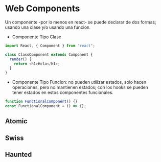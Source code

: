 # Web Components

Un componente -por lo menos en react- se puede declarar de dos formas; usando una clase y/o usando una funcion.

- Componente Tipo Clase

```js
import React, { Component } from "react";

class ClassComponent extends Component {
  render() {
    return <h1>Hola</h1>;
  }
}
```

- Componente Tipo Funcion: no pueden utilizar estados, solo hacen operaciones, pero no mantienen estados; con los hooks se pueden tener estados en estos componentes funcionales.

```js
function FunctionalComponent() {}
const FunctionalComponent = () => {};
```

## Atomic

## Swiss

## Haunted
